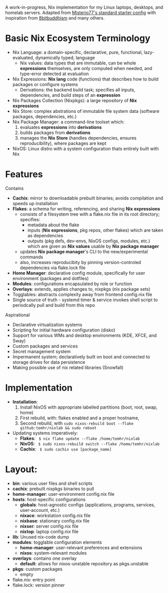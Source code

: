 A work-in-progress, Nix implementation for my Linux laptops, desktops, and homelab servers. Adapted from [Misterio77's standard starter config](https://github.com/Misterio77/nix-starter-configs) with inspiration from [8bitbuddhism](https://code.8bitbuddhism.com/aires/nix-configuration) and many others.

# Basic Nix Ecosystem Terminology
- Nix Language: a domain-specific, declarative, pure, functional, lazy-evaluated, dynamically typed, language
  - Nix values: data types that are immutable, can be whole **expressions** themselves, are only computed when needed, and type-error detected at evaluation
- Nix Expressions: **Nix lang** code (functions) that describes how to build packages or configure systems
  - Derivations: the backend build task; specifies all inputs, dependencies, and build steps of an **expression**
- Nix Packages Collection (Nixpkgs): a large repository of **Nix expressions**
- Nix Store: complex abstrations of immutable file system data (software packages, dependencies, etc.)
- Nix Package Manager: a command-line toolset which:
  1) evaluates **expressions** into **derivations**
  2) builds packages from **derivations** 
  3) manages the **Nix Store** (handles dependencies, ensures reproducibility), where packages are kept
- NixOS: Linux distro with a system configuration thats entirely built with Nix

# Features
Contains
- **Cachix**: mirror to downloadable prebuilt binaries; avoids compilation and speeds up installation
- **Flakes**: a schema for writing, referencing, and sharing **Nix expressions**
  - consists of a filesystem tree with a flake.nix file in its root directory; specifies:
    - metadata about the flake
    - inputs (**Nix expressions**, pkg repos, other flakes) which are taken as dependencies
    - outputs (pkg defs, dev-envs, NixOS configs, modules, etc.) which are given as **Nix values** usable by **Nix package manager**
  - updates **Nix package manager**'s CLI to the new/experimental commands
  - also, increases reproducibity by pinning version-controled dependencies via flake.lock file
- **Home Manager**: declarative config module, specifically for user environment (packages and dotfiles)
- **Modules**: configurations encapsulated by role or function
- **Overlays**: extends, applies changes to, nixpkgs (nix package sets)
- Togglables: abstracts complexity away from frontend config.nix file
- Single source of truth - systemd timer & service invokes shell script to periodcally pull and build from this repo 

Aspirational
- Declarative virtualization systems
- Scripting for initial hardware configuration (disko)
- Support for various WMs and desktop environments (KDE, XFCE, and Sway)
- Custom packages and services
- Secret management system
- Impermanent system; declaratively built on boot and connected to storage drives for data persistence
- Making possible use of nix related libraries (Snowfall)

# Implementation
- **Installation**:
  1) Install NixOS with appropriate labelled partitions (boot, root, swap, home)
  2) First rebuild, with: flakes enabled and a proper hostname,
  3) Second rebuild, with `sudo nixos-rebuild boot --flake github:temhr/nixlab && sudo reboot`
- Updating systems imperatively:
  - **Flakes**: ` $ nix flake update --flake /home/temhr/nixlab`
  - **NixOS**: ` $ sudo nixos-rebuild switch --flake /home/temhr/nixlab`
  - **Cachix**: ` $ sudo cachix use [package_name]`

# Layout:
- **bin**: various user files and shell scripts
- **cachix**: prebuilt nixpkgs binaries to pull
- **home-manager**: user-environment config.nix file
- **hosts**: host-specific configurations
  - **globals**: host-agnostic configs (applications, programs, services, user-account, etc.)
  - **nixace**: workstation config.nix file
  - **nixbase**: stationary config.nix file
  - **nixser**: server config.nix file
  - **nixtop**: laptop config.nix file
- **lib**: Unused nix-code dump
- **modules**: togglable configuration elements
  - **home-manager**: user-relevant preferences and extensions
  - **nixos**: system-relevant modules
- **overlays**: contains one overlay
  - **default**: allows for nixos-unstable repository as pkgs.unstable
- **pkgs**: custom packages
  - empty
-  flake.nix: entry point
-  flake.lock: version pinner
